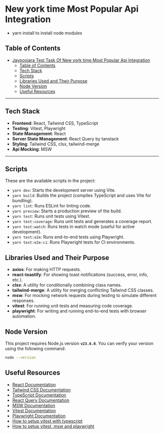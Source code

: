 # New york time Most Popular Api Integration
- yarn install to install node modules

## Table of Contents

- [Jaypoojara Test Task Of New york time Most Popular Api Integration](#jaypoojara-test-task-of-new-york-time-most-popular-api-integration)
  - [Table of Contents](#table-of-contents)
  - [Tech Stack](#tech-stack)
  - [Scripts](#scripts)
  - [Libraries Used and Their Purpose](#libraries-used-and-their-purpose)
  - [Node Version](#node-version)
  - [Useful Resources](#useful-resources)

---

## Tech Stack

- **Frontend**: React, Tailwind CSS, TypeScript
- **Testing**: Vitest, Playwright
- **State Management**: React
- **Server State Management**: React Query by tanstack
- **Styling**: Tailwind CSS, clsx, tailwind-merge
- **Api Mocking**: MSW

---

## Scripts

These are the available scripts in the project:

- `yarn dev`: Starts the development server using Vite.
- `yarn build`: Builds the project (compiles TypeScript and uses Vite for bundling).
- `yarn lint`: Runs ESLint for linting code.
- `yarn preview`: Starts a production preview of the build.
- `yarn test`: Runs unit tests using Vitest.
- `yarn test:coverage`: Runs unit tests and generates a coverage report.
- `yarn test:watch`: Runs tests in watch mode (useful for active development).
- `yarn test:e2e`: Runs end-to-end tests using Playwright.
- `yarn test:e2e:ci`: Runs Playwright tests for CI environments.

## Libraries Used and Their Purpose

- **axios**: For making HTTP requests.
- **react-toastify**: For showing toast notifications (success, error, info, etc.).
- **clsx**: A utility for conditionally combining class names.
- **tailwind-merge**: A utility for merging conflicting Tailwind CSS classes.
- **msw**: For mocking network requests during testing to simulate different responses.
- **vitest**: For running unit tests and measuring code coverage.
- **playwright**: For writing and running end-to-end tests with browser automation.



## Node Version

This project requires Node.js version **`v23.6.0`**. You can verify your version using the following command:

```bash
node --version
```

## Useful Resources
- [React Documentation](https://reactjs.org/)
- [Tailwind CSS Documentation](https://tailwindcss.com/docs)
- [TypeScript Documentation](https://www.typescriptlang.org/docs/)
- [React Query Documentation](https://tanstack.com/query/v3)
- [MSW Documentation](https://mswjs.io/)
- [Vitest Documentation](https://vitest.dev/)
- [Playwright Documentation](https://playwright.dev/)
- [How to setup vitest with typescript](https://akoskm.com/how-to-test-react-apps-with-vitest-and-vite/)
- [How to setup vitest, msw and playwright](https://dev.to/juan_deto/configure-vitest-msw-and-playwright-in-a-react-project-with-vite-and-ts-1d92)
